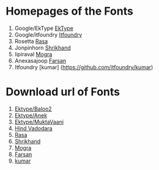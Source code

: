 # Homepages of the Fonts

1. Google/EkType [EkType](https://ektype.in)
2. Google/itfoundry [Itfoundry](http://indiantypefoundry.com/)
3. Rosetta [Rasa](https://github.com/rosettatype/yrsa-rasa)
4. Jonpinhorn [Shrikhand](https://github.com/jonpinhorn/shrikhand)
5. lipiraval [Mogra](https://github.com/lipiraval/mogra)
6. Anexasajoop [Farsan](https://github.com/anexasajoop/farsan)
7. Itfoundry [kumar] (https://github.com/itfoundry/kumar)


# Download url of Fonts

1. [Ektype/Baloo2](https://github.com/EkType/Baloo2/releases/download/1.640/Baloo2_1.640.zip)
2. [Ektype/Anek](https://github.com/EkType/Anek/releases/download/1.000/Ek-Type-Anek-Variable-1.002.zip)
3. [Ektype/MuktaVaani](https://github.com/EkType/Mukta/releases/download/2.538/Mukta.Font.Family.2.538.zip)
4. [Hind Vadodara](https://github.com/itfoundry/hind-vadodara/archive/d1972e4/hind-vadodara-d1972e4.tar.gz)
5. [Rasa](https://github.com/rosettatype/yrsa-rasa/releases/download/v2.005/Rasa-fonts-v2.005.zip)
6. [Shrikhand](https://github.com/jonpinhorn/shrikhand/archive/c11c9b0/shrikhand-c11c9b0.tar.gz)
7. [Mogra](https://github.com/lipiraval/mogra/archive/048039d/mogra-048039d.tar.gz)
8. [Farsan](https://github.com/anexasajoop/farsan/archive/c9b4cee/farsan-c9b4cee.tar.gz)
9. [kumar](https://github.com/itfoundry/kumar/archive/3192a79/kumar-3192a79.tar.gz)
